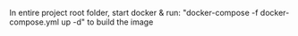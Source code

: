In entire project root folder, start docker & run: "docker-compose -f docker-compose.yml up -d" to build the image
